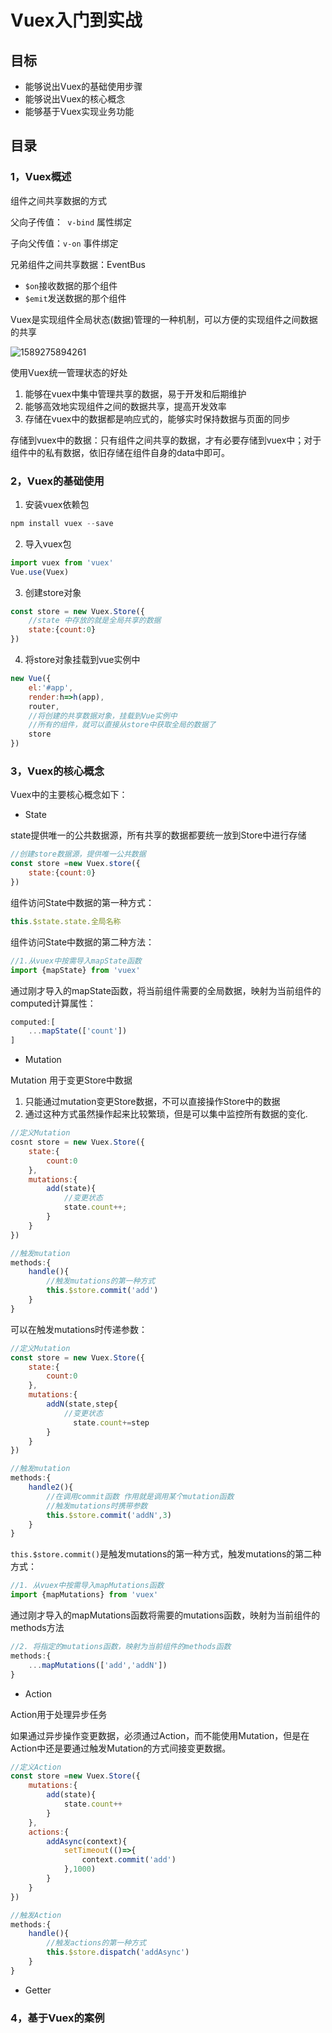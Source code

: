 # Vuex入门到实战

## 目标

+ 能够说出Vuex的基础使用步骤
+ 能够说出Vuex的核心概念
+ 能够基于Vuex实现业务功能

## 目录

### 1，Vuex概述

组件之间共享数据的方式

父向子传值：` v-bind` 属性绑定

子向父传值：`v-on` 事件绑定

兄弟组件之间共享数据：EventBus

+ `$on`接收数据的那个组件
+ `$emit`发送数据的那个组件

Vuex是实现组件全局状态(数据)管理的一种机制，可以方便的实现组件之间数据的共享

![1589275894261](C:\Users\刘如刚\AppData\Roaming\Typora\typora-user-images\1589275894261.png)

使用Vuex统一管理状态的好处

1. 能够在vuex中集中管理共享的数据，易于开发和后期维护
2. 能够高效地实现组件之间的数据共享，提高开发效率
3. 存储在vuex中的数据都是响应式的，能够实时保持数据与页面的同步

存储到vuex中的数据：只有组件之间共享的数据，才有必要存储到vuex中；对于组件中的私有数据，依旧存储在组件自身的data中即可。

### 2，Vuex的基础使用

1. 安装vuex依赖包

```javascript
npm install vuex --save
```

2. 导入vuex包

```javascript
import vuex from 'vuex'
Vue.use(Vuex)
```

3. 创建store对象

```javascript
const store = new Vuex.Store({
    //state 中存放的就是全局共享的数据
    state:{count:0}
})
```

4. 将store对象挂载到vue实例中

```javascript
new Vue({
    el:'#app',
    render:h=>h(app),
    router,
    //将创建的共享数据对象，挂载到Vue实例中
    //所有的组件，就可以直接从store中获取全局的数据了
    store
})
```

### 3，Vuex的核心概念

Vuex中的主要核心概念如下：

+ State

state提供唯一的公共数据源，所有共享的数据都要统一放到Store中进行存储

```javascript
//创建store数据源，提供唯一公共数据
const store =new Vuex.store({
    state:{count:0}
})
```

组件访问State中数据的第一种方式：

```javascript
this.$state.state.全局名称
```

组件访问State中数据的第二种方法：

```javascript
//1.从vuex中按需导入mapState函数
import {mapState} from 'vuex'
```

通过刚才导入的mapState函数，将当前组件需要的全局数据，映射为当前组件的computed计算属性：

```javascript
computed:[
    ...mapState(['count'])
]
```

+ Mutation

Mutation 用于变更Store中数据

1. 只能通过mutation变更Store数据，不可以直接操作Store中的数据
2. 通过这种方式虽然操作起来比较繁琐，但是可以集中监控所有数据的变化.

```javascript
//定义Mutation
cosnt store = new Vuex.Store({
    state:{
        count:0
    },
    mutations:{
        add(state){
            //变更状态
            state.count++;
        }
    }
})
```

```javascript
//触发mutation
methods:{
    handle(){
        //触发mutations的第一种方式
        this.$store.commit('add')
    }
}
```

可以在触发mutations时传递参数：

```javascript
//定义Mutation
const store = new Vuex.Store({
    state:{
        count:0
    },
    mutations:{
        addN(state,step{
            //变更状态
              state.count+=step
        }
    }
})
```

```javascript
//触发mutation
methods:{
    handle2(){
        //在调用commit函数 作用就是调用某个mutation函数
        //触发mutations时携带参数
        this.$store.commit('addN',3)
    }
}
```

`this.$store.commit()`是触发mutations的第一种方式，触发mutations的第二种方式：

```javascript
//1. 从vuex中按需导入mapMutations函数
import {mapMutations} from 'vuex'
```

通过刚才导入的mapMutations函数将需要的mutations函数，映射为当前组件的methods方法

```javascript
//2. 将指定的mutations函数，映射为当前组件的methods函数
methods:{
    ...mapMutations(['add','addN'])
}
```

+ Action

Action用于处理异步任务

如果通过异步操作变更数据，必须通过Action，而不能使用Mutation，但是在Action中还是要通过触发Mutation的方式间接变更数据。

```javascript
//定义Action
const store =new Vuex.Store({
    mutations:{
        add(state){
            state.count++
        }
    },
    actions:{
        addAsync(context){
            setTimeout(()=>{
                context.commit('add')
            },1000)
        }
    }
})
```

```javascript
//触发Action
methods:{
    handle(){
        //触发actions的第一种方式
        this.$store.dispatch('addAsync')
    }
}
```



+ Getter

### 4，基于Vuex的案例

